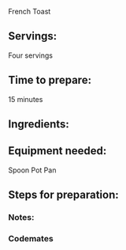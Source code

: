 French Toast

## Servings: 

Four servings

## Time to prepare: 
15 minutes

## Ingredients:

## Equipment needed:
Spoon
Pot 
Pan

## Steps for preparation:


### Notes:

### Codemates #
